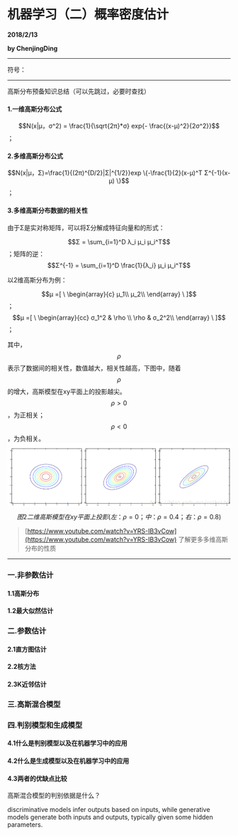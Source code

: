 # 机器学习（二）概率密度估计

**2018/2/13**

**by ChenjingDing**

---

符号：

---

高斯分布预备知识总结（可以先跳过，必要时查找）

#### 1.一维高斯分布公式

$$N(x|μ，σ^2) = \frac{1}{\sqrt{2π}*σ} exp{- \frac{(x-μ)^2}{2σ^2}}$$ ；

#### 2.多维高斯分布公式

$$N(x|μ，Σ)=\frac{1}{(2π)^{D/2}|Σ|^{1/2}}exp \{-\frac{1}{2}(x-μ)^T Σ^{-1}(x-μ) \}$$ ；

#### 3.多维高斯分布数据的相关性

由于Σ是实对称矩阵，可以将Σ分解成特征向量和的形式：

$$Σ = \sum_{i=1}^D λ_i μ_i μ_i^T$$；矩阵的逆：$$Σ^{-1} = \sum_{i=1}^D \frac{1}{λ_i} μ_i μ_i^T$$

以2维高斯分布为例：

$$μ =[ \ \begin{array}{c}
μ_1\\
μ_2\\
\end{array} \ ]$$；$$μ =[ \ \begin{array}{cc}
σ_1^2 & \rho \\
\rho & σ_2^2\\
\end{array} \ ]$$ ；

其中，$$\rho$$表示了数据间的相关性，数值越大，相关性越高，下图中，随着$$\rho$$的增大，高斯模型在xy平面上的投影越尖。$$\rho > 0 $$ ，为正相关；$$\rho < 0 $$ ，为负相关。![](/assets/2.0多维高斯模型协方差矩阵表示相关性.png)$$图2 二维高斯模型在xy平面上投影(左：\rho=0；中：\rho=0.4；右：\rho=0.8)$$

> [https://www.youtube.com/watch?v=YRS-IB3vCow](https://www.youtube.com/watch?v=YRS-IB3vCow) 了解更多多维高斯分布的性质

---

### 一.非参数估计

#### 1.1高斯分布

#### 1.2最大似然估计

### 二.参数估计

#### 2.1直方图估计

#### 2.2核方法

#### 2.3K近邻估计

### 三.高斯混合模型

### 四.判别模型和生成模型

#### 4.1什么是判别模型以及在机器学习中的应用

#### 4.2什么是生成模型以及在机器学习中的应用

#### 4.3两者的优缺点比较

高斯混合模型的判别依据是什么？

discriminative models infer outputs based on inputs, while generative models generate both inputs and outputs, typically given some hidden parameters.

